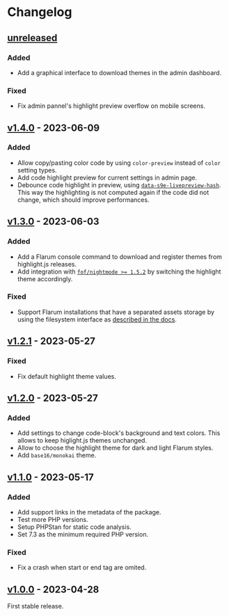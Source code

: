 # Changelog

## [unreleased]

### Added

- Add a graphical interface to download themes in the admin dashboard.

### Fixed

- Fix admin pannel's highlight preview overflow on mobile screens.

## [v1.4.0] - 2023-06-09

### Added

- Allow copy/pasting color code by using `color-preview` instead of `color`
  setting types.
- Add code highlight preview for current settings in admin page.
- Debounce code highlight in preview, using [`data-s9e-livepreview-hash`][livepreview-hash].
  This way the highlighting is not computed again if the code did not change,
  which should improve performances.

[livepreview-hash]: https://s9etextformatter.readthedocs.io/JavaScript/Live_preview_attributes/#data-s9e-livepreview-hash

## [v1.3.0] - 2023-06-03

### Added

- Add a Flarum console command to download and register themes from
  highlight.js releases.
- Add integration with [`fof/nightmode >= 1.5.2`][fof/nightmode] by switching
  the highlight theme accordingly.

### Fixed

- Support Flarum installations that have a separated assets storage by using
  the filesystem interface as [described in the docs][extend/assets].

[fof/nightmode]: https://github.com/FriendsOfFlarum/nightmode
[extend/assets]: https://docs.flarum.org/extend/assets/

## [v1.2.1] - 2023-05-27

### Fixed

- Fix default highlight theme values.

## [v1.2.0] - 2023-05-27

### Added

- Add settings to change code-block's background and text colors. This allows
  to keep higlight.js themes unchanged.
- Allow to choose the highlight theme for dark and light Flarum styles.
- Add `base16/monokai` theme.

## [v1.1.0] - 2023-05-17

### Added

- Add support links in the metadata of the package.
- Test more PHP versions.
- Setup PHPStan for static code analysis.
- Set 7.3 as the minimum required PHP version.

### Fixed

- Fix a crash when start or end tag are omited.

## [v1.0.0] - 2023-04-28

First stable release.

[unreleased]: https://github.com/club-1/flarum-ext-server-side-highlight/compare/v1.4.0...HEAD
[v1.4.0]: https://github.com/club-1/flarum-ext-server-side-highlight/releases/tag/v1.4.0
[v1.3.0]: https://github.com/club-1/flarum-ext-server-side-highlight/releases/tag/v1.3.0
[v1.2.1]: https://github.com/club-1/flarum-ext-server-side-highlight/releases/tag/v1.2.1
[v1.2.0]: https://github.com/club-1/flarum-ext-server-side-highlight/releases/tag/v1.2.0
[v1.1.0]: https://github.com/club-1/flarum-ext-server-side-highlight/releases/tag/v1.1.0
[v1.0.0]: https://github.com/club-1/flarum-ext-server-side-highlight/releases/tag/v1.0.0
